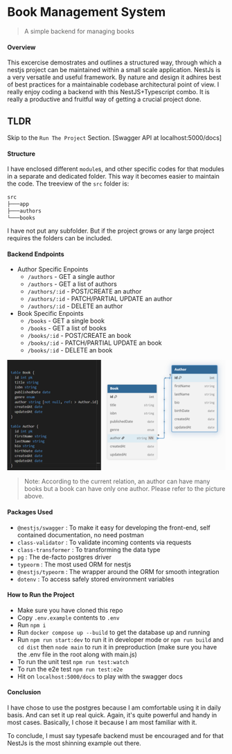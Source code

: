 # Book Management System
> A simple backend for managing books

#### Overview
This excercise demostrates and outlines a structured way, through which a nestjs project can be maintained within a small scale application. NestJs is a very
versatile and useful framework. By nature and design it adhires best of best practices for a maintainable codebase architectural point of view. I really enjoy
coding a backend with this NestJS+Typescript combo. It is really a productive and fruitful way of getting a crucial project done.

## TLDR
Skip to the `Run The Project` Section. [Swagger API at localhost:5000/docs]

#### Structure
I have enclosed different `module`s, and other specific codes for that modules in a separate and dedicated folder. This way it becomes easier to maintain the code.
The treeview of the `src` folder is:
```
src
├───app
├───authors
└───books
```
I have not put any subfolder. But if the project grows or any large project requires the folders can be included.

#### Backend Endpoints
- Author Specific Enpoints
    - `/authors` - GET a single author
    - `/authors` - GET a list of authors
    - `/authors/:id` - POST/CREATE an author
    - `/authors/:id` - PATCH/PARTIAL UPDATE an author
    - `/authors/:id` - DELETE an author
- Book Specific Enpoints
    - `/books` - GET a single book
    - `/books` - GET a list of books
    - `/books/:id` - POST/CREATE an book
    - `/books/:id` - PATCH/PARTIAL UPDATE an book
    - `/books/:id` - DELETE an book

![Alt Structure](/docs/database-schema.png)
> Note: According to the current relation, an author can have many books but a book can have only one author. Please refer to the picture above.

#### Packages Used
- `@nestjs/swagger`   : To make it easy for developing the front-end, self contained documentation, no need postman
- `class-validator`   : To validate incoming contents via requests
- `class-transformer` : To transforming the data type
- `pg`                : The de-facto postgres driver
- `typeorm`           : The most used ORM for nestjs
- `@nestjs/typeorm`   : The wrapper around the ORM for smooth integration
- `dotenv`            : To access safely stored environment variables

#### How to Run the Project
- Make sure you have cloned this repo
- Copy `.env.example` contents to `.env`
- Run `npm i`
- Run `docker compose up --build` to get the database up and running
- Run `npm run start:dev` to run it in developer mode or `npm run build` and `cd dist` then `node main` to run it in preproduction (make sure you have the .env file in the root along with main.js)
- To run the unit test `npm run test:watch`
- To run the e2e test `npm run test:e2e`
- Hit on `localhost:5000/docs` to play with the swagger docs

#### Conclusion
I have chose to use the postgres because I am comfortable using it in daily basis. And can set it up real quick. Again, it's quite powerful and handy in most cases. Basically, I chose it because I am most familiar with it.

To conclude, I must say typesafe backend must be encouraged and for that NestJs is the most shinning example out there.